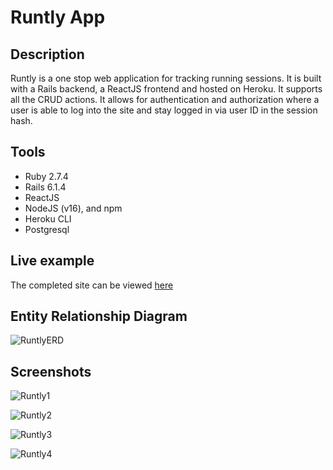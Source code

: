 # Runtly App

## Description

Runtly is a one stop web application for tracking running sessions. It is built with a Rails backend, a ReactJS frontend and hosted on Heroku. It supports all the CRUD actions. It allows for authentication and authorization where a user is able to log into the site and stay logged in via user ID in the session hash.

## Tools

- Ruby 2.7.4
- Rails 6.1.4
- ReactJS
- NodeJS (v16), and npm
- Heroku CLI
- Postgresql

## Live example

The completed site can be viewed [here](https://runtiq.herokuapp.com/)

## Entity Relationship Diagram

![RuntlyERD](https://user-images.githubusercontent.com/64194654/195693304-cc362f7e-49ff-4c31-8f48-29fd45d4c3ee.png)

## Screenshots

![Runtly1](https://user-images.githubusercontent.com/64194654/195767872-4dd9d751-826b-41e1-b7d7-c503bf26662f.png)

![Runtly2](https://user-images.githubusercontent.com/64194654/195767928-94222c6a-33f9-46e2-beb5-ff6b80e0cc33.png)

![Runtly3](https://user-images.githubusercontent.com/64194654/195768009-3eef75a7-41b8-4280-a0e0-7d5bb7f5b702.png)

![Runtly4](https://user-images.githubusercontent.com/64194654/195768071-1f86dbc2-1b85-4ba4-ab94-da7be83619ad.png)

